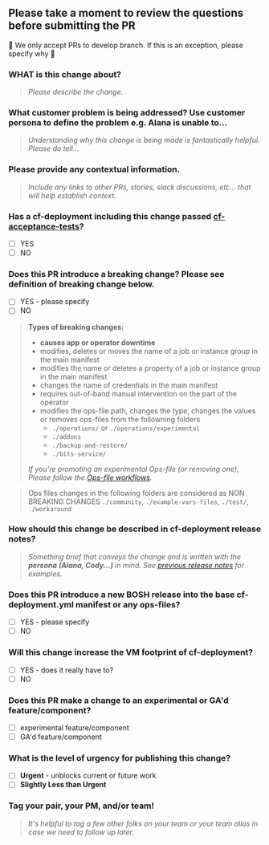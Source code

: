 ## Please take a moment to review the questions before submitting the PR

🚫 We only accept PRs to develop branch. If this is an exception, please specify why 🚫

### WHAT is this change about?

> _Please describe the change._

### What customer problem is being addressed? Use customer persona to define the problem e.g. Alana is unable to...

> _Understanding why this change is being made is fantastically helpful. Please do tell..._

### Please provide any contextual information.

> _Include any links to other PRs, stories, slack discussions, etc... that will help establish context._

### Has a cf-deployment including this change passed [cf-acceptance-tests](https://github.com/cloudfoundry/cf-acceptance-tests)?

- [ ] YES
- [ ] NO

### Does this PR introduce a breaking change? Please see definition of breaking change below.

- [ ] YES - please specify
- [ ] NO

> **Types of breaking changes:**
> - **causes app or operator downtime**
> - modifies, deletes or moves the name of a job or instance group in the main manifest
> - modifies the name or deletes a property of a job or instance group in the main manifest
> - changes the name of credentials in the main manifest
> - requires out-of-band manual intervention on the part of the operator 
> - modifies the ops-file path, changes the type, changes the values or removes ops-files from the followning folders
>    - `./operations/` or `./operations/experimental` 
>    - `./addons`
>    - `./backup-and-restore/`
>    - `./bits-service/`
>
> _If you're promoting an experimental Ops-file (or removing one), Please follow the [Ops-file workflows](https://github.com/cloudfoundry/cf-deployment/blob/master/ops-file-promotion-workflow.md)._

> Ops files changes in the following folders are considered as NON BREAKING CHANGES
> `./community`, `./example-vars-files`, `./test/`, `./workaround`

### How should this change be described in cf-deployment release notes?

> _Something brief that conveys the change and is written with the **persona (Alana, Cody...)** in mind. See [previous release notes](https://github.com/cloudfoundry/cf-deployment/releases) for examples._

### Does this PR introduce a new BOSH release into the base cf-deployment.yml manifest or any ops-files?

- [ ] YES - please specify
- [ ] NO

### Will this change increase the VM footprint of cf-deployment?

- [ ] YES - does it really have to?
- [ ] NO

### Does this PR make a change to an experimental or GA'd feature/component?

- [ ] experimental feature/component
- [ ] GA'd feature/component

### What is the level of urgency for publishing this change?

- [ ] **Urgent** - unblocks current or future work
- [ ] **Slightly Less than Urgent**

### Tag your pair, your PM, and/or team!

> _It's helpful to tag a few other folks on your team or your team alias in case we need to follow up later._
